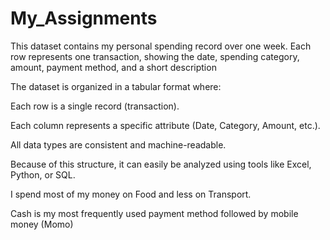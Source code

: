 # My_Assignments

This dataset contains my personal spending record over one week. Each row represents one transaction, showing the date, spending category, amount, payment method, and a short description

The dataset is organized in a tabular format where:

Each row is a single record (transaction).

Each column represents a specific attribute (Date, Category, Amount, etc.).

All data types are consistent and machine-readable.

Because of this structure, it can easily be analyzed using tools like Excel, Python, or SQL.

I spend most of my money on Food and less on Transport.

Cash is my most frequently used payment method followed by mobile money (Momo)
